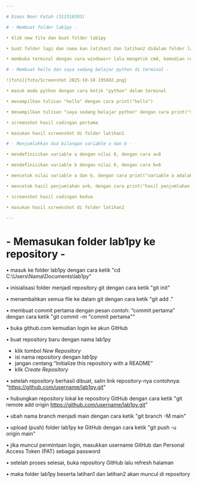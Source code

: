 ```yaml
---

# Dimas Noor Fatah (312510203)

# - Membuat folder lab1py -

• klik new file dan buat folder lab1py

• buat folder lagi dan nama kan latihan1 dan latihan2 didalam folder lab1py

• membuka terminal dengan cara windows+r lalu mengetik cmd, kemudian run cmd di admininstrator dengan cara ctrl+shift+enter

# - Membuat hello dan saya sedang belajar python di terminal -

![foto]{foto/Screenshot 2025-10-18 195602.png}

• masuk mode python dengan cara ketik "python" dalam terminal

• menampilkan tulisan "hello" dengan cara print("hello")

• menampilkan tulisan "saya sedang belajar python" dengan cara print("saya sedang belajar python")

• screenshot hasil codingan pertama

• masukan hasil screenshot di folder latihan1

# - Menjumlahkan dua bilangan variable a dan b -

• mendefinisikan variable a dengan nilai 8, dengan cara a=8

• mendefinisikan variable b dengan nilai 6, dengan cara b=6

• mencetak nilai variable a dan b, dengan cara print("variable a adalah",a) dan print("variable b adalah",b)

• mencetak hasil penjumlahan a+b, dengan cara print("hasil penjumlahan a+b=",a+b)

• screenshot hasil codingan kedua

• masukan hasil screenshot di folder latihan2

---
```


# - Memasukan folder lab1py ke repository -

• masuk ke folder lab1py dengan cara ketik "cd C:\Users\Nama\Documents\lab1py"

• inisialisasi folder menjadi repository git dengan cara ketik "git init"

• menambahkan semua file ke dalam git dengan cara ketik "git add ."

• membuat commit pertama dengan pesan contoh: “commit pertama” dengan cara ketik "git commit -m "commit pertama""

• buka github.com kemudian login ke akun GitHub

• buat repository baru dengan nama lab1py

 * klik tombol *New Repository*
 * isi nama repository dengan *lab1py*
 * jangan centang “Initialize this
   repository with a README”
 * klik *Create Repository*

• setelah repository berhasil dibuat, salin link repository-nya
contohnya:
"https://github.com/username/lab1py.git"

• hubungkan repository lokal ke repository GitHub dengan cara ketik "git remote add origin https://github.com/username/lab1py.git"

• ubah nama branch menjadi main dengan cara ketik "git branch -M main"

• upload (push) folder lab1py ke GitHub dengan cara ketik "git push -u origin main"

• jika muncul permintaan login, masukkan username GitHub dan Personal Access Token (PAT) sebagai password

• setelah proses selesai, buka repository GitHub lalu refresh halaman

• maka folder lab1py beserta latihan1 dan latihan2 akan muncul di repository
